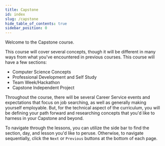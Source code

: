 ```yaml
---
title: Capstone
id: index
slug: /capstone
hide_table_of_contents: true
sidebar_position: 0
---
```


Welcome to the Capstone course.

This course will cover several concepts, though it will be different in many ways from what you've encountered in previous courses. This course will have a few sections: 

- Computer Science Concepts
- Professional Development and Self Study
- Team Week/Hackathon
- Capstone Independent Project

Throughout the course, there will be several Career Service events and expectations that focus on job searching, as well as generally making yourself employable. But, for the technical aspect of the curriculum, you will be defining your path forward and researching concepts that you'd like to harness in your Capstone and beyond. 

To navigate through the lessons, you can utilize the side bar to find the section, day, and lesson you'd like to peruse. Otherwise, to navigate sequentially, click the `Next` or `Previous` buttons at the bottom of each page.